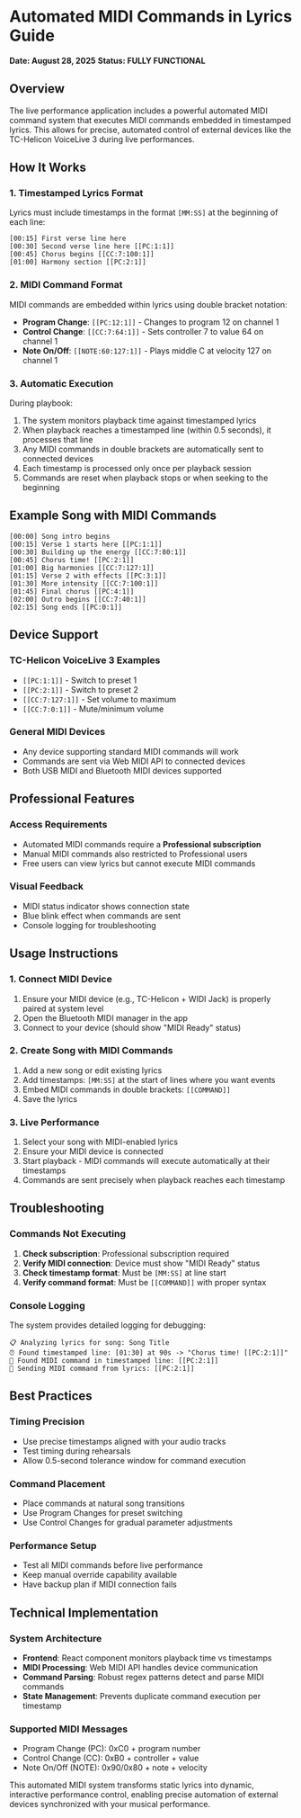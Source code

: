 # Automated MIDI Commands in Lyrics Guide
**Date: August 28, 2025**
**Status: FULLY FUNCTIONAL**

## Overview
The live performance application includes a powerful automated MIDI command system that executes MIDI commands embedded in timestamped lyrics. This allows for precise, automated control of external devices like the TC-Helicon VoiceLive 3 during live performances.

## How It Works

### 1. Timestamped Lyrics Format
Lyrics must include timestamps in the format `[MM:SS]` at the beginning of each line:

```
[00:15] First verse line here
[00:30] Second verse line here [[PC:1:1]]
[00:45] Chorus begins [[CC:7:100:1]]
[01:00] Harmony section [[PC:2:1]]
```

### 2. MIDI Command Format
MIDI commands are embedded within lyrics using double bracket notation:

- **Program Change**: `[[PC:12:1]]` - Changes to program 12 on channel 1
- **Control Change**: `[[CC:7:64:1]]` - Sets controller 7 to value 64 on channel 1  
- **Note On/Off**: `[[NOTE:60:127:1]]` - Plays middle C at velocity 127 on channel 1

### 3. Automatic Execution
During playbook:
1. The system monitors playback time against timestamped lyrics
2. When playback reaches a timestamped line (within 0.5 seconds), it processes that line
3. Any MIDI commands in double brackets are automatically sent to connected devices
4. Each timestamp is processed only once per playback session
5. Commands are reset when playback stops or when seeking to the beginning

## Example Song with MIDI Commands

```
[00:00] Song intro begins
[00:15] Verse 1 starts here [[PC:1:1]]
[00:30] Building up the energy [[CC:7:80:1]]
[00:45] Chorus time! [[PC:2:1]]
[01:00] Big harmonies [[CC:7:127:1]]
[01:15] Verse 2 with effects [[PC:3:1]]
[01:30] More intensity [[CC:7:100:1]]
[01:45] Final chorus [[PC:4:1]]
[02:00] Outro begins [[CC:7:40:1]]
[02:15] Song ends [[PC:0:1]]
```

## Device Support

### TC-Helicon VoiceLive 3 Examples
- `[[PC:1:1]]` - Switch to preset 1
- `[[PC:2:1]]` - Switch to preset 2
- `[[CC:7:127:1]]` - Set volume to maximum
- `[[CC:7:0:1]]` - Mute/minimum volume

### General MIDI Devices
- Any device supporting standard MIDI commands will work
- Commands are sent via Web MIDI API to connected devices
- Both USB MIDI and Bluetooth MIDI devices supported

## Professional Features

### Access Requirements
- Automated MIDI commands require a **Professional subscription**
- Manual MIDI commands also restricted to Professional users
- Free users can view lyrics but cannot execute MIDI commands

### Visual Feedback
- MIDI status indicator shows connection state
- Blue blink effect when commands are sent
- Console logging for troubleshooting

## Usage Instructions

### 1. Connect MIDI Device
1. Ensure your MIDI device (e.g., TC-Helicon + WIDI Jack) is properly paired at system level
2. Open the Bluetooth MIDI manager in the app
3. Connect to your device (should show "MIDI Ready" status)

### 2. Create Song with MIDI Commands
1. Add a new song or edit existing lyrics
2. Add timestamps: `[MM:SS]` at the start of lines where you want events
3. Embed MIDI commands in double brackets: `[[COMMAND]]`
4. Save the lyrics

### 3. Live Performance
1. Select your song with MIDI-enabled lyrics
2. Ensure your MIDI device is connected
3. Start playback - MIDI commands will execute automatically at their timestamps
4. Commands are sent precisely when playback reaches each timestamp

## Troubleshooting

### Commands Not Executing
1. **Check subscription**: Professional subscription required
2. **Verify MIDI connection**: Device must show "MIDI Ready" status
3. **Check timestamp format**: Must be `[MM:SS]` at line start
4. **Verify command format**: Must be `[[COMMAND]]` with proper syntax

### Console Logging
The system provides detailed logging for debugging:
```
📋 Analyzing lyrics for song: Song Title
⏰ Found timestamped line: [01:30] at 90s -> "Chorus time! [[PC:2:1]]"
🎵 Found MIDI command in timestamped line: [[PC:2:1]]
🎼 Sending MIDI command from lyrics: [[PC:2:1]]
```

## Best Practices

### Timing Precision
- Use precise timestamps aligned with your audio tracks
- Test timing during rehearsals
- Allow 0.5-second tolerance window for command execution

### Command Placement
- Place commands at natural song transitions
- Use Program Changes for preset switching
- Use Control Changes for gradual parameter adjustments

### Performance Setup
- Test all MIDI commands before live performance
- Keep manual override capability available
- Have backup plan if MIDI connection fails

## Technical Implementation

### System Architecture
- **Frontend**: React component monitors playback time vs timestamps
- **MIDI Processing**: Web MIDI API handles device communication
- **Command Parsing**: Robust regex patterns detect and parse MIDI commands
- **State Management**: Prevents duplicate command execution per timestamp

### Supported MIDI Messages
- Program Change (PC): 0xC0 + program number
- Control Change (CC): 0xB0 + controller + value  
- Note On/Off (NOTE): 0x90/0x80 + note + velocity

This automated MIDI system transforms static lyrics into dynamic, interactive performance control, enabling precise automation of external devices synchronized with your musical performance.